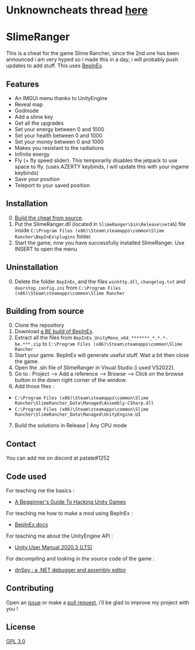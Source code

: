 # Unknowncheats thread [here](https://www.unknowncheats.me/forum/unity/505620-slime-rancher-multihack.html)

# SlimeRanger

This is a cheat for the game Slime Rancher, since the 2nd one has been announced i am very hyped so i made this in a day, i will probably push updates to add stuff.
This uses [BepInEx](https://github.com/BepInEx/BepInEx).

## Features
* An IMGUI menu thanks to UnityEngine
* Reveal map
* Godmode
* Add a slime key
* Get all the upgrades
* Set your energy between 0 and 1000
* Set your health between 0 and 1000
* Set your money between 0 and 1000
* Makes you resistant to the radiations
* Infinite energy
* Fly (+ fly speed slider). This temporarily disables the jetpack to use space to fly. (uses AZERTY keybinds, I will update this with your ingame keybinds)
* Save your position
* Teleport to your saved position

## Installation

0. [Build the cheat from source](https://github.com/ALittlePatate/SlimeRanger#building-from-source).
1. Put the SlimeRanger.dll (located in `SlimeRanger\bin\Release\net46`) file inside `C:\Program Files (x86)\Steam\steamapps\common\Slime Rancher\BepInEx\plugins` folder.
2. Start the game, now you have successfully installed SlimeRanger. Use INSERT to open the menu

## Uninstallation

0. Delete the folder `BepInEx`, and the files `winhttp.dll`, `changelog.txt` and `doorstop_config.ini` from `C:\Program Files (x86)\Steam\steamapps\common\Slime Rancher`

## Building from source

0. Clone the repository
1. Download [a BE build of BepInEx](https://builds.bepinex.dev/projects/bepinex_be).
2. Extract all the files from `BepInEx_UnityMono_x64_*******_*.*.*-be.***.zip` to `C:\Program Files (x86)\Steam\steamapps\common\Slime Rancher`
3. Start your game. BepInEx will generate useful stuff. Wait a bit then close the game.
4. Open the .sln file of SlimeRanger in Visual Studio (i used VS2022).
5. Go to : Project --> Add a reference --> Browse --> Click on the browse button in the down right corner of the window.
6. Add those files :
* `C:\Program Files (x86)\Steam\steamapps\common\Slime Rancher\SlimeRancher_Data\Managed\Assembly-CSharp.dll`
* `C:\Program Files (x86)\Steam\steamapps\common\Slime Rancher\SlimeRancher_Data\Managed\UnityEngine.UI`
7. Build the solutions in Release | Any CPU mode

## Contact

You can add me on discord at patate#1252

## Code used

For teaching me the basics :
* [A Begginner's Guide To Hacking Unity Games](https://www.unknowncheats.me/wiki/A_Beginner%27s_Guide_To_Hacking_Unity_Games)

For teaching me how to make a mod using BepInEx :
* [BepInEx docs](https://docs.bepinex.dev/master/articles/dev_guide/plugin_tutorial/index.html)

For teaching me about the UnityEngine API :
* [Unity User Manual 2020.3 (LTS)](https://docs.unity3d.com/Manual/index.html)

For decompiling and looking in the source code of the game :
* [dnSpy : a .NET debugger and assembly editor](https://github.com/dnSpy/dnSpy)

## Contributing

Open an [issue](https://github.com/ALittlePatate/SlimeRanger/issues/new) or make a [pull request](https://github.com/ALittlePatate/SlimeRanger/pulls), i'll be glad to improve my project with you !

## License

[GPL 3.0](https://www.gnu.org/licenses/gpl-3.0.md)
